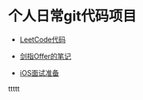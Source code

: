 # 个人日常git代码项目

- [LeetCode代码](https://github.com/dannyCaiHaoming/MyGitProfject/tree/master/LeetCode%E7%9A%84%E4%BB%A3%E7%A0%81)

- [剑指Offer的笔记](https://github.com/dannyCaiHaoming/MyGitProfject/tree/master/%E5%89%91%E6%8C%87Offer)

- [iOS面试准备](https://github.com/dannyCaiHaoming/MyGitProfject/tree/master/iOS%E9%9D%A2%E8%AF%95%E5%87%86%E5%A4%87)



ttttt
